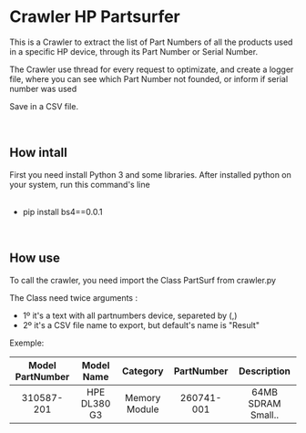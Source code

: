 # Crawler HP Partsurfer
<tr>
This is a Crawler to extract the list of Part Numbers of all the products used in a specific HP device, through its Part Number or Serial Number. 

The Crawler use thread for every request to optimizate, and create a logger file, where you can see which Part Number not founded, or inform if serial number was used

Save in a CSV file.

<br>

## How intall
<tr>
First you need install Python 3 and some libraries.
After installed python on your system, run this command's line
<br><br>

- pip install bs4==0.0.1
<br>

## How use
<tr>
To call the crawler, you need import the Class PartSurf from crawler.py

The Class need twice arguments :

- 1º it's a text with all partnumbers device, separeted by (,)
- 2º it's a CSV file name to export, but default's name is "Result"

Exemple:

| Model PartNumber | Model Name | Category | PartNumber | Description |
| :---: | :---: | :---: | :---: | :---: | 
| 310587-201 | HPE DL380 G3 | Memory Module | 260741-001 | 64MB SDRAM Small.. | 
